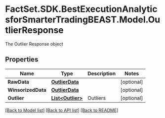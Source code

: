 # FactSet.SDK.BestExecutionAnalyticsforSmarterTradingBEAST.Model.OutlierResponse
The Outlier Response object

## Properties

Name | Type | Description | Notes
------------ | ------------- | ------------- | -------------
**RawData** | [**OutlierData**](OutlierData.md) |  | [optional] 
**WinsorizedData** | [**OutlierData**](OutlierData.md) |  | [optional] 
**Outlier** | [**List&lt;Outlier&gt;**](Outlier.md) | Outliers | [optional] 

[[Back to Model list]](../README.md#documentation-for-models) [[Back to API list]](../README.md#documentation-for-api-endpoints) [[Back to README]](../README.md)

